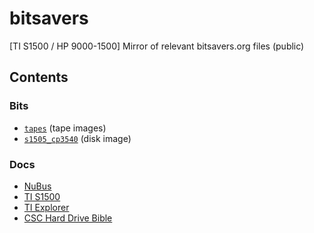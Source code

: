 # bitsavers

[TI S1500 / HP 9000-1500] Mirror of relevant bitsavers.org files (public)

## Contents

### Bits

* [`tapes`](bits/S1500/tapes) (tape images)
* [`s1505_cp3540`](/bits/S1500/s1505_cp3540) (disk image)

### Docs

* [NuBus](/pdf/nubus)
* [TI S1500](/pdf/1500)
* [TI Explorer](/pdf/explorer)
* [CSC Hard Drive Bible](/pdf/csc)
